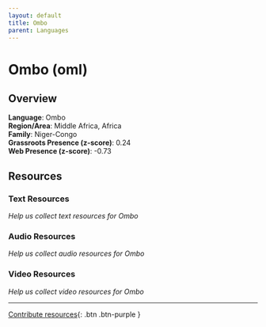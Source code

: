 ```yaml
---
layout: default
title: Ombo
parent: Languages
---
```


# Ombo (oml)

## Overview

**Language**: Ombo  
**Region/Area**: Middle Africa, Africa  
**Family**: Niger-Congo  
**Grassroots Presence (z-score)**: 0.24  
**Web Presence (z-score)**: -0.73  

## Resources

### Text Resources
*Help us collect text resources for Ombo*

### Audio Resources
*Help us collect audio resources for Ombo*

### Video Resources
*Help us collect video resources for Ombo*

---

[Contribute resources](https://forms.office.com/e/1SfLJx3u1r){: .btn .btn-purple }
